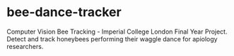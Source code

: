 # bee-dance-tracker
Computer Vision Bee Tracking - Imperial College London Final Year Project. Detect and track honeybees performing their waggle dance for apiology researchers. 
